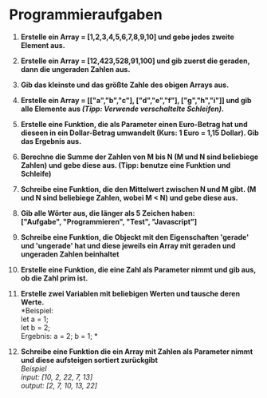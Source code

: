 # Programmieraufgaben

1. **Erstelle ein Array = [1,2,3,4,5,6,7,8,9,10] und gebe jedes zweite Element aus.**

2. **Erstelle ein Array = [12,423,528,91,100] und gib zuerst die geraden, dann die ungeraden Zahlen aus.** <br>


3. **Gib das kleinste und das größte Zahle des obigen Arrays aus.**

4. **Erstelle ein Array = [["a","b","c"], ["d","e","f"], ["g","h","i"]] und gib alle Elemente aus *(Tipp: Verwende verschaltelte Schleifen)*.**

5. **Erstelle eine Funktion, die als Parameter einen Euro-Betrag hat und dieseen in ein  Dollar-Betrag umwandelt (Kurs: 1 Euro = 1,15 Dollar). Gib das Ergebnis aus.**

6. **Berechne die Summe der Zahlen von M bis N (M und N sind beliebiege Zahlen)  und gebe diese aus. (Tipp: benutze eine Funktion und Schleife)**

7. **Schreibe eine Funktion, die den Mittelwert zwischen N und M gibt. (M und N sind beliebiege Zahlen, wobei M < N)  und gebe diese aus.**

8. **Gib alle Wörter aus, die länger als 5 Zeichen haben:<br> ["Aufgabe", "Programmieren", "Test", "Javascript"]**

9. **Schreibe eine Funktion, die Objeckt mit den Eigenschaften 'gerade' und 'ungerade' hat und diese jeweils ein Array mit geraden und ungeraden Zahlen beinhaltet**

10. **Erstelle eine Funktion, die eine Zahl als Parameter nimmt und gib aus, ob die Zahl prim ist.**

11. **Erstelle zwei Variablen mit beliebigen Werten und tausche deren Werte.**<br>
*Beispiel: <br>
  let a = 1;<br>
  let b = 2;<br>
  Ergebnis: a = 2; b = 1; *

12. **Schreibe eine Funktion die ein Array mit Zahlen als Parameter nimmt und diese aufsteigen sortiert zurückgibt**<br>
*Beispiel<br>
input: [10, 2, 22, 7, 13]<br>
output: [2, 7, 10, 13, 22]*